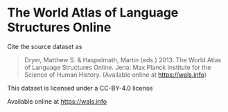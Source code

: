 # The World Atlas of Language Structures Online

Cite the source dataset as

> Dryer, Matthew S. & Haspelmath, Martin (eds.) 2013. The World Atlas of Language Structures Online. Jena: Max Planck Institute for the Science of Human History. (Available online at https://wals.info)

This dataset is licensed under a CC-BY-4.0 license

Available online at https://wals.info
